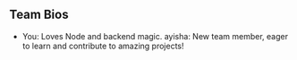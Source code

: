 ## Team Bios

- You: Loves Node and backend magic.
ayisha: New team member, eager to learn and contribute to amazing projects!